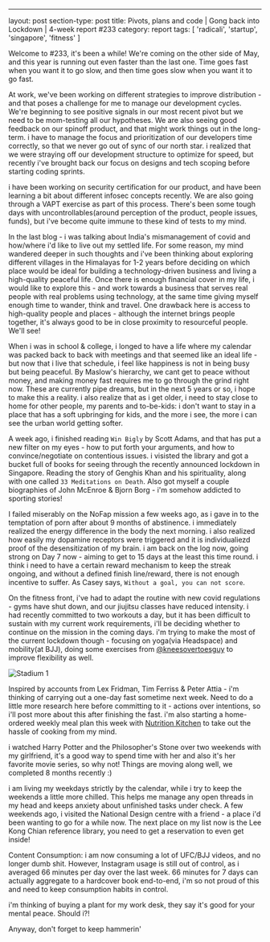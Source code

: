 ---
layout: post
section-type: post
title: Pivots, plans and code | Gong back into Lockdown | 4-week report #233
category: report
tags: [ 'radicali', 'startup', 'singapore', 'fitness' ]

Welcome to #233, it's been a while! We're coming on the other side of May, and this year is running out even faster than the last one. Time goes fast when you want it to go slow, and then time goes slow when you want it to go fast.

At work, we've been working on different strategies to improve distribution - and that poses a challenge for me to manage our development cycles. We're beginning to see positive signals in our most recent pivot but we need to be mom-testing all our hypotheses. We are also seeing good feedback on our spinoff product, and that might work things out in the long-term. i have to manage the focus and prioritization of our developers time correctly, so that we never go out of sync of our north star. i realized that we were straying off our development structure to optimize for speed, but recently i've brought back our focus on designs and tech scoping before starting coding sprints.

i have been working on security certification for our product, and have been learning a bit about different infosec concepts recently. We are also going through a VAPT exercise as part of this process. There's been some tough days with uncontrollables(around perception of the product, people issues, funds), but i've become quite immune to these kind of tests to my mind.

In the last blog - i was talking about India's mismanagement of covid and how/where i'd like to live out my settled life. For some reason, my mind wandered deeper in such thoughts and i've been thinking about exploring different villages in the Himalayas for 1-2 years before deciding on which place would be ideal for building a technology-driven business and living a high-quality peaceful life. Once there is enough financial cover in my life, i would like to explore this - and work towards a business that serves real people with real problems using technology, at the same time giving myself enough time to wander, think and travel. One drawback here is access to high-quality people and places - although the internet brings people together, it's always good to be in close proximity to resourceful people. We'll see!

When i was in school & college, i longed to have a life where my calendar was packed back to back with meetings and that seemed like an ideal life - but now that i live that schedule, i feel like happiness is not in being busy but being peaceful. By Maslow's hierarchy, we cant get to peace without money, and making money fast requires me to go through the grind right now. These are currently pipe dreams, but in the next 5 years or so, i hope to make this a reality. i also realize that as i get older, i need to stay close to home for other people, my parents and to-be-kids: i don't want to stay in a place that has a soft upbringing for kids, and the more i see, the more i can see the urban world getting softer.

A week ago, i finished reading `Win Bigly` by Scott Adams, and that has put a new filter on my eyes - how to put forth your arguments, and how to convince/negotiate on contentious issues. i visisted the library and got a bucket full of books for seeing through the recently announced lockdown in Singapore. Reading the story of Genghis Khan and his spirituality, along with one called `33 Meditations on Death`. Also got myself a couple biographies of John McEnroe & Bjorn Borg - i'm somehow addicted to sporting stories!

I failed miserably on the NoFap mission a few weeks ago, as i gave in to the temptation of porn after about 9 months of abstinence. i immediately realized the energy difference in the body the next morning. i also realized how easily my dopamine receptors were triggered and it is individualiezd proof of the desensitization of my brain. i am back on the log now, going strong on Day 7 now - aiming to get to 15 days at the least this time round. i think i need to have a certain reward mechanism to keep the streak ongoing, and without a defined finish line/reward, there is not enough incentive to suffer. As Casey says, `Without a goal, you can not score`.

On the fitness front, i've had to adapt the routine with new covid regulations - gyms have shut down, and our jiujitsu classes have reduced intensity. i had recently committed to two workouts a day, but it has been difficult to sustain with my current work requirements, i'll be deciding whether to continue on the mission in the coming days. i'm trying to make the most of the current lockdown though - focusing on yoga(via Headspace) and mobility(at BJJ), doing some exercises from [@kneesovertoesguy](https://www.instagram.com/kneesovertoesguy/) to improve flexibility as well. 

![Stadium 1]({{site.baseurl}}/images/IMG_20210502_111747.jpg)

Inspired by accounts from Lex Fridman, Tim Ferriss & Peter Attia - i'm thinking of carrying out a one-day fast sometime next week. Need to do a little more research here before committing to it - actions over intentions, so i'll post more about this after finishing the fast. i'm also starting a home-ordered weekly meal plan this week with [Nutrition Kitchen](https://nutritionkitchensg.com/) to take out the hassle of cooking from my mind.

i watched Harry Potter and the Philosopher's Stone over two weekends with my girlfriend, it's a good way to spend time with her and also it's her favorite movie series, so why not! Things are moving along well, we completed 8 months recently :)

i am living my weekdays strictly by the calendar, while i try to keep the weekends a little more chilled. This helps me manage any open threads in my head and keeps anxiety about unfinished tasks under check. A few weekends ago, i visited the National Design centre with a friend - a place i'd been wanting to go for a while now. The next place on my list now is the Lee Kong Chian reference library, you need to get a reservation to even get inside!

Content Consumption: i am now consuming a lot of UFC/BJJ videos, and no longer dumb shit. However, Instagram usage is still out of control, as i averaged 66 minutes per day over the last week. 66 minutes for 7 days can actually aggregate to a hardcover book end-to-end, i'm so not proud of this and need to keep consumption habits in control. 

i'm thinking of buying a plant for my work desk, they say it's good for your mental peace. Should i?!

Anyway, don't forget to keep hammerin'